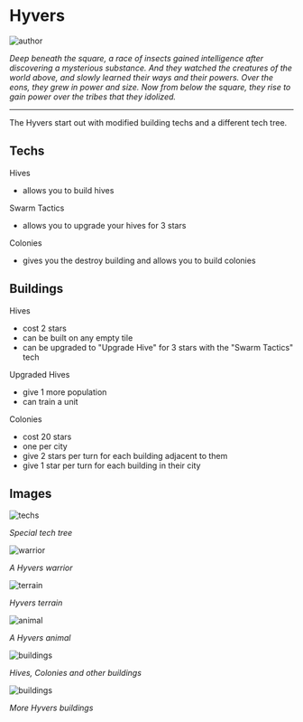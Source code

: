 # Hyvers

![author](https://img.shields.io/badge/author-ThatOneKid%235541-%237289DA)

*Deep beneath the square, a race of insects gained intelligence after discovering a mysterious substance. And they watched the creatures of the world above, and slowly learned their ways and their powers. Over the eons, they grew in power and size. Now from below the square, they rise to gain power over the tribes that they idolized.*

---

The Hyvers start out with modified building techs and a different tech tree.

## Techs

Hives

- allows you to build hives

Swarm Tactics

- allows you to upgrade your hives for 3 stars

Colonies

- gives you the destroy building and allows you to build colonies

## Buildings

Hives

- cost 2 stars
- can be built on any empty tile
- can be upgraded to "Upgrade Hive" for 3 stars with the "Swarm Tactics" tech

Upgraded Hives

- give 1 more population
- can train a unit

Colonies

- cost 20 stars
- one per city
- give 2 stars per turn for each building adjacent to them
- give 1 star per turn for each building in their city

## Images

![techs](../images/hyvers0.png)

*Special tech tree*

![warrior](../images/hyvers1.png)

*A Hyvers warrior*

![terrain](../images/hyvers2.jpg)

*Hyvers terrain*

![animal](../images/hyvers3.jpg)

*A Hyvers animal*

![buildings](../images/hyvers4.jpg)

*Hives, Colonies and other buildings*

![buildings](../images/hyvers4.jpg)

*More Hyvers buildings*
